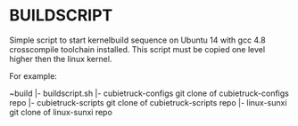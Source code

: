 BUILDSCRIPT
===========

Simple script to start kernelbuild sequence on Ubuntu 14 with gcc 4.8 crosscompile toolchain installed.
This script must be copied one level higher then the linux kernel.

For example:


~build
     |- buildscript.sh
     |- cubietruck-configs    git clone of cubietruck-configs repo
     |- cubietruck-scripts    git clone of cubietruck-scripts repo
     |- linux-sunxi           git clone of linux-sunxi repo




